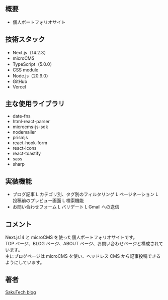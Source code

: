 ## 概要

- 個人ポートフォリオサイト

## 技術スタック

- Next.js（14.2.3）
- microCMS
- TypeScript（5.0.0）
- CSS module
- Node.js（20.9.0）
- GitHub
- Vercel

## 主な使用ライブラリ

- date-fns
- html-react-parser
- microcms-js-sdk
- nodemailer
- prismjs
- react-hook-form
- react-icons
- react-toastify
- sass
- sharp

## 実装機能

- ブログ記事
  L カテゴリ別、タグ別のフィルタリング
  L ページネーション
  L 投稿前のプレビュー画面
  L 検索機能
- お問い合わせフォーム
  L バリデート
  L Gmail への送信

## コメント

Next.js14 と microCMS を使った個人ポートフォリオサイトです。  
TOP ページ、BLOG ページ、ABOUT ページ、お問い合わせページと構成されています。  
主にブログページは microCMS を使い、ヘッドレス CMS から記事投稿できるようにしています。

## 著者

[SakuTech blog](https://github.com/n-sakuma39/)
